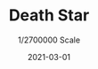 ---
title: "Death Star"
subtitle: "1/2700000 Scale"
date: "2021-03-01"
cover_img: "/images/bandai/death-star/Cover.webp"
img1: "/images/bandai/death-star/1.webp"
img2: "/images/bandai/death-star/2.webp"
img3: "/images/bandai/death-star/3.webp"
img4: "/images/bandai/death-star/4.webp"
img5: "/images/bandai/death-star/5.webp"
---